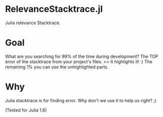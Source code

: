# RelevanceStacktrace.jl
Julia relevance Stacktrace.  

# Goal
What are you searching for 99% of the time during development?
The TOP error of the stacktrace from your project's files. >> It highlights it! :)
The remaining 1% you can use the unhighlighted parts.

# Why
Julia stacktrace is for finding error. Why don't we use it to help us right? ;) 

(Tested for Julia 1.6)